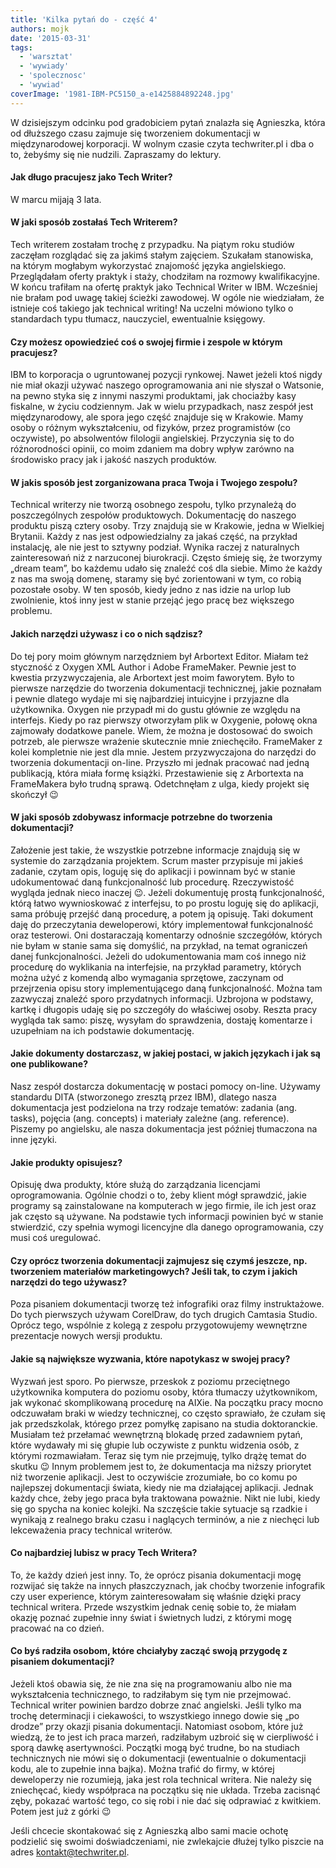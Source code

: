 ```yaml
---
title: 'Kilka pytań do - część 4'
authors: mojk
date: '2015-03-31'
tags:
  - 'warsztat'
  - 'wywiady'
  - 'spolecznosc'
  - 'wywiad'
coverImage: '1981-IBM-PC5150_a-e1425884892248.jpg'
---
```


W dzisiejszym odcinku pod gradobiciem pytań znalazła się Agnieszka, która od
dłuższego czasu zajmuje się tworzeniem dokumentacji w międzynarodowej
korporacji. W wolnym czasie czyta techwriter.pl i dba o to, żebyśmy się nie
nudzili. Zapraszamy do lektury.

<!--truncate-->

#### Jak długo pracujesz jako Tech Writer?

W marcu mijają 3 lata.

#### W jaki sposób zostałaś Tech Writerem?

Tech writerem zostałam trochę z przypadku. Na piątym roku studiów zaczęłam
rozglądać się za jakimś stałym zajęciem. Szukałam stanowiska, na którym mogłabym
wykorzystać znajomość języka angielskiego. Przeglądałam oferty praktyk i staży,
chodziłam na rozmowy kwalifikacyjne. W końcu trafiłam na ofertę praktyk jako
Technical Writer w IBM. Wcześniej nie brałam pod uwagę takiej ścieżki zawodowej.
W ogóle nie wiedziałam, że istnieje coś takiego jak technical writing! Na
uczelni mówiono tylko o standardach typu tłumacz, nauczyciel, ewentualnie
księgowy.

#### Czy możesz opowiedzieć coś o swojej firmie i zespole w którym pracujesz?

IBM to korporacja o ugruntowanej pozycji rynkowej. Nawet jeżeli ktoś nigdy nie
miał okazji używać naszego oprogramowania ani nie słyszał o Watsonie, na pewno
styka się z innymi naszymi produktami, jak chociażby kasy fiskalne, w życiu
codziennym. Jak w wielu przypadkach, nasz zespół jest międzynarodowy, ale spora
jego część znajduje się w Krakowie. Mamy osoby o różnym wykształceniu, od
fizyków, przez programistów (co oczywiste), po absolwentów filologii
angielskiej. Przyczynia się to do różnorodności opinii, co moim zdaniem ma dobry
wpływ zarówno na środowisko pracy jak i jakość naszych produktów.

#### W jakis sposób jest zorganizowana praca Twoja i Twojego zespołu?

Technical writerzy nie tworzą osobnego zespołu, tylko przynależą do
poszczególnych zespołów produktowych. Dokumentację do naszego produktu piszą
cztery osoby. Trzy znajdują sie w Krakowie, jedna w Wielkiej Brytanii. Każdy z
nas jest odpowiedzialny za jakaś część, na przykład instalację, ale nie jest to
sztywny podział. Wynika raczej z naturalnych zainteresowań niż z narzuconej
biurokracji. Często śmieję się, że tworzymy „dream team”, bo każdemu udało się
znaleźć coś dla siebie. Mimo że każdy z nas ma swoją domenę, staramy się być
zorientowani w tym, co robią pozostałe osoby. W ten sposób, kiedy jedno z nas
idzie na urlop lub zwolnienie, ktoś inny jest w stanie przejąć jego pracę bez
większego problemu.

#### Jakich narzędzi używasz i co o nich sądzisz?

Do tej pory moim głównym narzędzniem był Arbortext Editor. Miałam też styczność
z Oxygen XML Author i Adobe FrameMaker. Pewnie jest to kwestia przyzwyczajenia,
ale Arbortext jest moim faworytem. Było to pierwsze narzędzie do tworzenia
dokumentacji technicznej, jakie poznałam i pewnie dlatego wydaje mi się
najbardziej intuicyjne i przyjazne dla użytkownika. Oxygen nie przypadł mi do
gustu głównie ze względu na interfejs. Kiedy po raz pierwszy otworzyłam plik w
Oxygenie, połowę okna zajmowały dodatkowe panele. Wiem, że można je dostosować
do swoich potrzeb, ale pierwsze wrażenie skutecznie mnie zniechęciło. FrameMaker
z kolei kompletnie nie jest dla mnie. Jestem przyzwyczajona do narzędzi do
tworzenia dokumentacji on-line. Przyszło mi jednak pracować nad jedną
publikacją, która miała formę książki. Przestawienie się z Arbortexta na
FrameMakera było trudną sprawą. Odetchnęłam z ulga, kiedy projekt się skończył
😉

#### W jaki sposób zdobywasz informacje potrzebne do tworzenia dokumentacji?

Założenie jest takie, że wszystkie potrzebne informacje znajdują się w systemie
do zarządzania projektem. Scrum master przypisuje mi jakieś zadanie, czytam
opis, loguję się do aplikacji i powinnam być w stanie udokumentować daną
funkcjonalność lub procedurę. Rzeczywistość wygląda jednak nieco inaczej 😉.
Jeżeli dokumentuję prostą funkcjonalność, którą łatwo wywnioskować z interfejsu,
to po prostu loguję się do aplikacji, sama próbuję przejść daną procedurę, a
potem ją opisuję. Taki dokument daję do przeczytania deweloperowi, który
implementował funkcjonalność oraz testerowi. Oni dostaraczają komentarzy
odnośnie szczegółów, których nie byłam w stanie sama się domyślić, na przykład,
na temat ograniczeń danej funkcjonalności. Jeżeli do udokumentowania mam coś
innego niż procedurę do wyklikania na interfejsie, na przykład parametry,
których można użyć z komendą albo wymagania sprzętowe, zaczynam od przejrzenia
opisu story implementującego daną funkcjonalność. Można tam zazwyczaj znaleźć
sporo przydatnych informacji. Uzbrojona w podstawy, kartkę i długopis udaję się
po szczegóły do właściwej osoby. Reszta pracy wygląda tak samo: piszę, wysyłam
do sprawdzenia, dostaję komentarze i uzupełniam na ich podstawie dokumentację.

#### Jakie dokumenty dostarczasz, w jakiej postaci, w jakich językach i jak są one publikowane?

Nasz zespół dostarcza dokumentację w postaci pomocy on-line. Używamy standardu
DITA (stworzonego zresztą przez IBM), dlatego nasza dokumentacja jest podzielona
na trzy rodzaje tematów: zadania (ang. tasks), pojęcia (ang. concepts) i
materiały zależne (ang. reference). Piszemy po angielsku, ale nasza dokumentacja
jest później tłumaczona na inne języki.

#### Jakie produkty opisujesz?

Opisuję dwa produkty, które służą do zarządzania licencjami oprogramowania.
Ogólnie chodzi o to, żeby klient mógł sprawdzić, jakie programy są zainstalowane
na komputerach w jego firmie, ile ich jest oraz jak często są używane. Na
podstawie tych informacji powinien być w stanie stwierdzić, czy spełnia wymogi
licencyjne dla danego oprogramowania, czy musi coś uregulować.

#### Czy oprócz tworzenia dokumentacji zajmujesz się czymś jeszcze, np. tworzeniem materiałów marketingowych? Jeśli tak, to czym i jakich narzędzi do tego używasz?

Poza pisaniem dokumentacji tworzę też infografiki oraz filmy instruktażowe. Do
tych pierwszych używam CorelDraw, do tych drugich Camtasia Studio. Oprócz tego,
wspólnie z kolegą z zespołu przygotowujemy wewnętrzne prezentacje nowych wersji
produktu.

#### Jakie są największe wyzwania, które napotykasz w swojej pracy?

Wyzwań jest sporo. Po pierwsze, przeskok z poziomu przeciętnego użytkownika
komputera do poziomu osoby, która tłumaczy użytkownikom, jak wykonać
skomplikowaną procedurę na AIXie. Na początku pracy mocno odczuwałam braki w
wiedzy technicznej, co często sprawiało, że czułam się jak przedszkolak, którego
przez pomyłkę zapisano na studia doktoranckie. Musiałam też przełamać wewnętrzną
blokadę przed zadawniem pytań, które wydawały mi się głupie lub oczywiste z
punktu widzenia osób, z którymi rozmawiałam. Teraz się tym nie przejmuję, tylko
drążę temat do skutku 😉 Innym problemem jest to, że dokumentacja ma niższy
priorytet niż tworzenie aplikacji. Jest to oczywiście zrozumiałe, bo co komu po
najlepszej dokumentacji świata, kiedy nie ma działającej aplikacji. Jednak każdy
chce, żeby jego praca była traktowana poważnie. Nikt nie lubi, kiedy się go
spycha na koniec kolejki. Na szczęście takie sytuacje są rzadkie i wynikają z
realnego braku czasu i naglących terminów, a nie z niechęci lub lekceważenia
pracy technical writerów.

#### Co najbardziej lubisz w pracy Tech Writera?

To, że każdy dzień jest inny. To, że oprócz pisania dokumentacji mogę rozwijać
się także na innych płaszczyznach, jak choćby tworzenie infografik czy user
experience, którym zainteresowałam się właśnie dzięki pracy technical writera.
Przede wszystkim jednak cenię sobie to, że miałam okazję poznać zupełnie inny
świat i świetnych ludzi, z którymi mogę pracować na co dzień.

#### Co byś radziła osobom, które chciałyby zacząć swoją przygodę z pisaniem dokumentacji?

Jeżeli ktoś obawia się, że nie zna się na programowaniu albo nie ma
wykształcenia technicznego, to radziłabym się tym nie przejmować. Technical
writer powinien bardzo dobrze znać angielski. Jeśli tylko ma trochę determinacji
i ciekawości, to wszystkiego innego dowie się „po drodze” przy okazji pisania
dokumentacji. Natomiast osobom, które już wiedzą, że to jest ich praca marzeń,
radziłabym uzbroić się w cierpliwość i sporą dawkę asertywności. Początki mogą
być trudne, bo na studiach technicznych nie mówi się o dokumentacji (ewentualnie
o dokumentacji kodu, ale to zupełnie inna bajka). Można trafić do firmy, w
której deweloperzy nie rozumieją, jaka jest rola technical writera. Nie należy
się zniechęcać, kiedy współpraca na początku się nie układa. Trzeba zacisnąć
zęby, pokazać wartość tego, co się robi i nie dać się odprawiać z kwitkiem.
Potem jest już z górki 😉

Jeśli chcecie skontakować się z Agnieszką albo sami macie ochotę podzielić się
swoimi doświadczeniami, nie zwlekajcie dłużej tylko piszcie na adres
[kontakt@techwriter.pl](mailto:kontakt@techwriter.pl).
